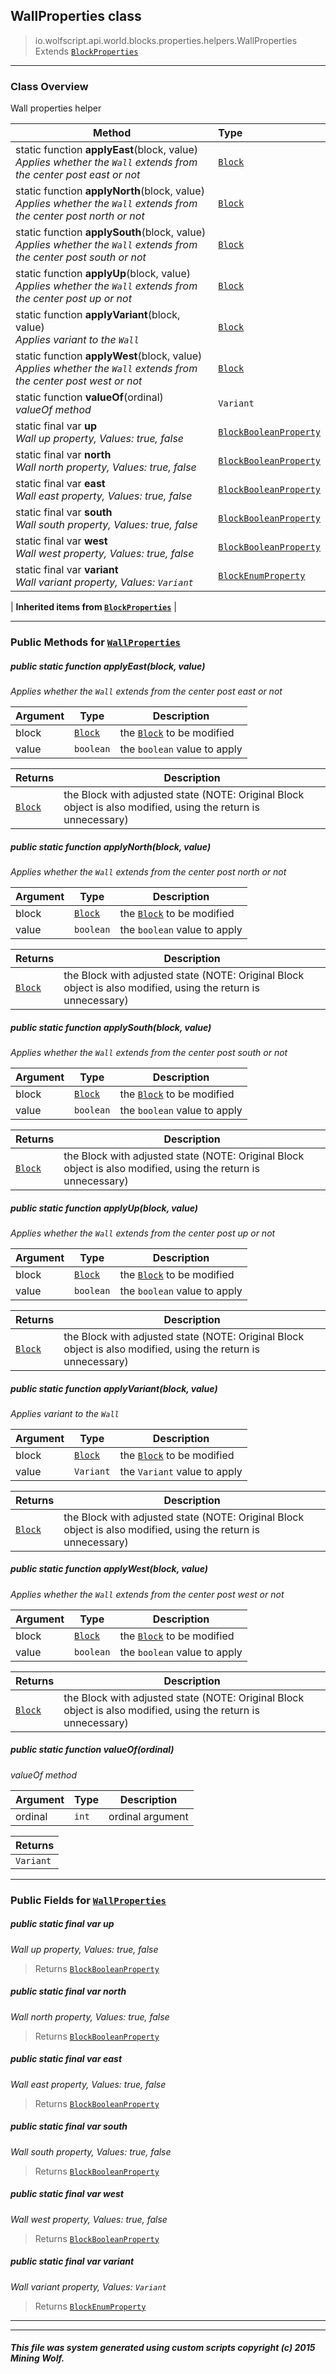 ## WallProperties __class__

>io.wolfscript.api.world.blocks.properties.helpers.WallProperties
>Extends [`BlockProperties`](BlockProperties.md)

---

### Class Overview

Wall properties helper

Method | Type   
--- | :--- 
static function __applyEast__(block, value) <br> _Applies whether the `Wall` extends from the center post east or not_ | [`Block`](../../Block.md)
static function __applyNorth__(block, value) <br> _Applies whether the `Wall` extends from the center post north or not_ | [`Block`](../../Block.md)
static function __applySouth__(block, value) <br> _Applies whether the `Wall` extends from the center post south or not_ | [`Block`](../../Block.md)
static function __applyUp__(block, value) <br> _Applies whether the `Wall` extends from the center post up or not_ | [`Block`](../../Block.md)
static function __applyVariant__(block, value) <br> _Applies variant to the `Wall`_ | [`Block`](../../Block.md)
static function __applyWest__(block, value) <br> _Applies whether the `Wall` extends from the center post west or not_ | [`Block`](../../Block.md)
static function __valueOf__(ordinal) <br> _valueOf method_ | `Variant`
static final var __up__ <br> _Wall up property, Values: true, false_ | [`BlockBooleanProperty`](../BlockBooleanProperty.md)
static final var __north__ <br> _Wall north property, Values: true, false_ | [`BlockBooleanProperty`](../BlockBooleanProperty.md)
static final var __east__ <br> _Wall east property, Values: true, false_ | [`BlockBooleanProperty`](../BlockBooleanProperty.md)
static final var __south__ <br> _Wall south property, Values: true, false_ | [`BlockBooleanProperty`](../BlockBooleanProperty.md)
static final var __west__ <br> _Wall west property, Values: true, false_ | [`BlockBooleanProperty`](../BlockBooleanProperty.md)
static final var __variant__ <br> _Wall variant property, Values: `Variant`_ | [`BlockEnumProperty`](../BlockEnumProperty.md)
 |
__Inherited items from [`BlockProperties`](BlockProperties.md)__ |





---


### Public Methods for [`WallProperties`](WallProperties.md)

##### <a id='applyeast'></a>public static function __applyEast__(block, value)

_Applies whether the `Wall` extends from the center post east or not_

Argument | Type | Description  
--- | --- | --- 
block | [`Block`](../../Block.md) | the [`Block`](../../Block.md) to be modified
value | `boolean` | the `boolean` value to apply

Returns | Description
--- | --- 
[`Block`](../../Block.md) | the Block with adjusted state (NOTE: Original Block object is also modified, using the return is unnecessary)


##### <a id='applynorth'></a>public static function __applyNorth__(block, value)

_Applies whether the `Wall` extends from the center post north or not_

Argument | Type | Description  
--- | --- | --- 
block | [`Block`](../../Block.md) | the [`Block`](../../Block.md) to be modified
value | `boolean` | the `boolean` value to apply

Returns | Description
--- | --- 
[`Block`](../../Block.md) | the Block with adjusted state (NOTE: Original Block object is also modified, using the return is unnecessary)


##### <a id='applysouth'></a>public static function __applySouth__(block, value)

_Applies whether the `Wall` extends from the center post south or not_

Argument | Type | Description  
--- | --- | --- 
block | [`Block`](../../Block.md) | the [`Block`](../../Block.md) to be modified
value | `boolean` | the `boolean` value to apply

Returns | Description
--- | --- 
[`Block`](../../Block.md) | the Block with adjusted state (NOTE: Original Block object is also modified, using the return is unnecessary)


##### <a id='applyup'></a>public static function __applyUp__(block, value)

_Applies whether the `Wall` extends from the center post up or not_

Argument | Type | Description  
--- | --- | --- 
block | [`Block`](../../Block.md) | the [`Block`](../../Block.md) to be modified
value | `boolean` | the `boolean` value to apply

Returns | Description
--- | --- 
[`Block`](../../Block.md) | the Block with adjusted state (NOTE: Original Block object is also modified, using the return is unnecessary)


##### <a id='applyvariant'></a>public static function __applyVariant__(block, value)

_Applies variant to the `Wall`_

Argument | Type | Description  
--- | --- | --- 
block | [`Block`](../../Block.md) | the [`Block`](../../Block.md) to be modified
value | `Variant` | the `Variant` value to apply

Returns | Description
--- | --- 
[`Block`](../../Block.md) | the Block with adjusted state (NOTE: Original Block object is also modified, using the return is unnecessary)


##### <a id='applywest'></a>public static function __applyWest__(block, value)

_Applies whether the `Wall` extends from the center post west or not_

Argument | Type | Description  
--- | --- | --- 
block | [`Block`](../../Block.md) | the [`Block`](../../Block.md) to be modified
value | `boolean` | the `boolean` value to apply

Returns | Description
--- | --- 
[`Block`](../../Block.md) | the Block with adjusted state (NOTE: Original Block object is also modified, using the return is unnecessary)


##### <a id='valueof'></a>public static function __valueOf__(ordinal)

_valueOf method_

Argument | Type | Description  
--- | --- | --- 
ordinal | `int` | ordinal argument

Returns | 
--- | 
`Variant` |


---

### Public Fields for [`WallProperties`](WallProperties.md)

##### <a id='up'></a>public static final var __up__

_Wall up property, Values: true, false_

>Returns
>  [`BlockBooleanProperty`](../BlockBooleanProperty.md)

##### <a id='north'></a>public static final var __north__

_Wall north property, Values: true, false_

>Returns
>  [`BlockBooleanProperty`](../BlockBooleanProperty.md)

##### <a id='east'></a>public static final var __east__

_Wall east property, Values: true, false_

>Returns
>  [`BlockBooleanProperty`](../BlockBooleanProperty.md)

##### <a id='south'></a>public static final var __south__

_Wall south property, Values: true, false_

>Returns
>  [`BlockBooleanProperty`](../BlockBooleanProperty.md)

##### <a id='west'></a>public static final var __west__

_Wall west property, Values: true, false_

>Returns
>  [`BlockBooleanProperty`](../BlockBooleanProperty.md)

##### <a id='variant'></a>public static final var __variant__

_Wall variant property, Values: `Variant`_

>Returns
>  [`BlockEnumProperty`](../BlockEnumProperty.md)

---


---


##### This file was system generated using custom scripts copyright (c) 2015 Mining Wolf.
	

